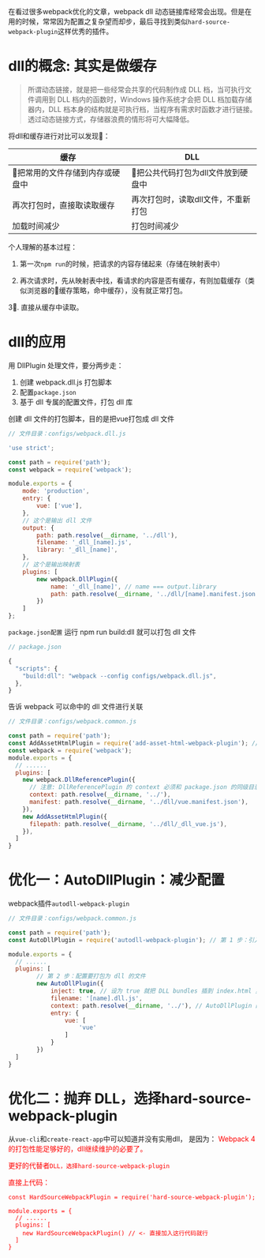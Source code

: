  在看过很多webpack优化的文章，webpack dll 动态链接库经常会出现。但是在用的时候，常常因为配置之复杂望而却步，最后寻找到类似`hard-source-webpack-plugin`这样优秀的插件。

 # dll的概念: 其实是做缓存
 > 所谓动态链接，就是把一些经常会共享的代码制作成 DLL 档，当可执行文件调用到 DLL 档内的函数时，Windows 操作系统才会把 DLL 档加载存储器内，DLL 档本身的结构就是可执行档，当程序有需求时函数才进行链接。透过动态链接方式，存储器浪费的情形将可大幅降低。

将dll和缓存进行对比可以发现：

|缓存|DLL|
|--|--|
|把常用的文件存储到内存或硬盘中|把公共代码打包为dll文件放到硬盘中|
|再次打包时，直接取读取缓存|再次打包时，读取dll文件，不重新打包|
|加载时间减少|打包时间减少|


 个人理解的基本过程：
 
 1. 第一次`npm run`的时候，把请求的内容存储起来（存储在映射表中）
 
 2. 再次请求时，先从映射表中找，看请求的内容是否有缓存，有则加载缓存（类似浏览器的缓存策略，命中缓存），没有就正常打包。

 3. 直接从缓存中读取。

 # dll的应用
 用 DllPlugin 处理文件，要分两步走：

1. 创建 webpack.dll.js 打包脚本
2. 配置`package.json`
3. 基于 dll 专属的配置文件，打包 dll 库


创建 dll 文件的打包脚本，目的是把vue打包成 dll 文件
```javascript
// 文件目录：configs/webpack.dll.js

'use strict';

const path = require('path');
const webpack = require('webpack');

module.exports = {
    mode: 'production',
    entry: {
        vue: ['vue'],
    },
    // 这个是输出 dll 文件
    output: {
        path: path.resolve(__dirname, '../dll'),
        filename: '_dll_[name].js',
        library: '_dll_[name]',
    },
    // 这个是输出映射表
    plugins: [
        new webpack.DllPlugin({ 
            name: '_dll_[name]', // name === output.library
            path: path.resolve(__dirname, '../dll/[name].manifest.json'),
        })
    ]
};
```
`package.json配置`
运行 npm run build:dll 就可以打包 dll 文件
```javascript
// package.json

{
  "scripts": {
    "build:dll": "webpack --config configs/webpack.dll.js",
  },
}
```

告诉 webpack 可以命中的 dll 文件进行关联
```javascript
// 文件目录：configs/webpack.common.js

const path = require('path');
const AddAssetHtmlPlugin = require('add-asset-html-webpack-plugin'); // 顾名思义，把资源加到 html 里，那这个插件把 dll 加入到 index.html 里
const webpack = require('webpack');
module.exports = {
  // ......
  plugins: [
    new webpack.DllReferencePlugin({
      // 注意: DllReferencePlugin 的 context 必须和 package.json 的同级目录，要不然会链接失败
      context: path.resolve(__dirname, '../'),
      manifest: path.resolve(__dirname, '../dll/vue.manifest.json'),
    }),
    new AddAssetHtmlPlugin({
      filepath: path.resolve(__dirname, '../dll/_dll_vue.js'),
    }),
  ]
}
```

# 优化一：AutoDllPlugin：减少配置
webpack插件`autodll-webpack-plugin`
```javascript
// 文件目录：configs/webpack.common.js

const path = require('path');
const AutoDllPlugin = require('autodll-webpack-plugin'); // 第 1 步：引入 DLL 自动链接库插件

module.exports = {
  // ......
  plugins: [
        // 第 2 步：配置要打包为 dll 的文件
        new AutoDllPlugin({
            inject: true, // 设为 true 就把 DLL bundles 插到 index.html 里
            filename: '[name].dll.js',
            context: path.resolve(__dirname, '../'), // AutoDllPlugin 的 context 必须和 package.json 的同级目录，要不然会链接失败
            entry: {
                vue: [
                    'vue'
                ]
            }
        })
  ]
}
```

# 优化二：抛弃 DLL，选择hard-source-webpack-plugin
从`vue-cli`和`create-react-app`中可以知道并没有实用dll，
是因为：
<font color=red>Webpack 4 的打包性能足够好的，dll继续维护的必要了。<font>

更好的代替者`DLL，选择hard-source-webpack-plugin`

直接上代码：
```
const HardSourceWebpackPlugin = require('hard-source-webpack-plugin');

module.exports = {
  // ......
  plugins: [
    new HardSourceWebpackPlugin() // <- 直接加入这行代码就行
  ]
}
```

